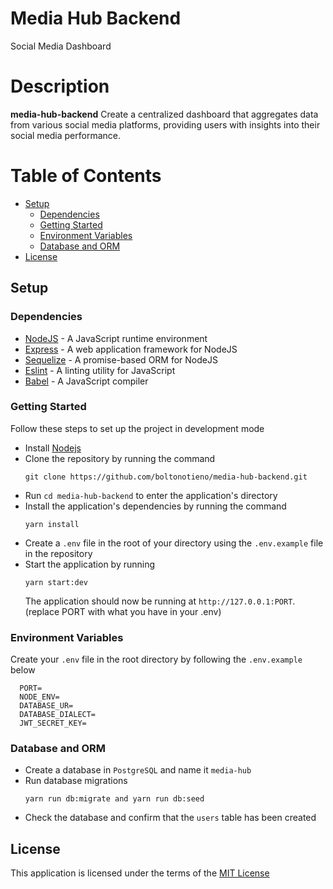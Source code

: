 # Media Hub Backend

Social Media Dashboard

# Description

**media-hub-backend** Create a centralized dashboard that aggregates data from various social media platforms, providing users with insights into their social media performance.

# Table of Contents

- [Setup](#setup)
  - [Dependencies](#dependencies)
  - [Getting Started](#getting-started)
  - [Environment Variables](#environment-variables)
  - [Database and ORM](#database-and-orm)
- [License](#license)


## Setup

### Dependencies

- [NodeJS](https://github.com/nodejs/node) - A JavaScript runtime environment
- [Express](https://github.com/expressjs/express) - A web application framework for NodeJS
- [Sequelize](https://github.com/sequelize/sequelize) - A promise-based ORM for NodeJS
- [Eslint](https://eslint.org/) - A linting utility for JavaScript
- [Babel](https://babeljs.io/docs/en/) - A JavaScript compiler

### Getting Started

Follow these steps to set up the project in development mode

- Install [Nodejs](https://nodejs.org/en/download/)
- Clone the repository by running the command
  ```
  git clone https://github.com/boltonotieno/media-hub-backend.git
  ```
- Run `cd media-hub-backend` to enter the application's directory
- Install the application's dependencies by running the command
  ```
  yarn install
  ```
- Create a `.env` file in the root of your directory using the `.env.example` file in the repository
- Start the application by running
  ```
  yarn start:dev
  ```
  The application should now be running at `http://127.0.0.1:PORT`. (replace PORT with what you have in your .env)

### Environment Variables

 Create your `.env` file in the root directory by following the `.env.example` below
  ```
    PORT=
    NODE_ENV=
    DATABASE_UR=
    DATABASE_DIALECT=
    JWT_SECRET_KEY=
  ```

### Database and ORM

- Create a database in `PostgreSQL` and name it `media-hub`
- Run database migrations
  ```
  yarn run db:migrate and yarn run db:seed
  ```
- Check the database and confirm that the `users` table has been created

## License

This application is licensed under the terms of the [MIT License](https://github.com/boltonotieno/media-hub-backend/blob/develop/LICENCE)